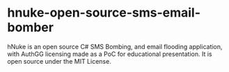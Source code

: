 # hnuke-open-source-sms-email-bomber
hNuke is an open source C# SMS Bombing, and email flooding application, with AuthGG licensing made as a PoC for educational presentation. It is open source under the MIT License.
